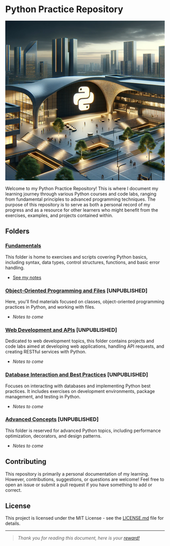 # Python Practice Repository

![header](docs/header.png)

Welcome to my Python Practice Repository! This is where I document my learning journey through various Python courses and code labs, ranging from fundamental principles to advanced programming techniques. The purpose of this repository is to serve as both a personal record of my progress and as a resource for other learners who might benefit from the exercises, examples, and projects contained within.

## Folders

### [Fundamentals](./Fundamentals)

This folder is home to exercises and scripts covering Python basics, including syntax, data types, control structures, functions, and basic error handling.

- [See my notes](Fundamentals/README.md)

### [Object-Oriented Programming and Files](./Object-Oriented-Programing) [UNPUBLISHED]

Here, you'll find materials focused on classes, object-oriented programming practices in Python, and working with files.

- _Notes to come_

### [Web Development and APIs](./Web-Development-and-APIs) [UNPUBLISHED]

Dedicated to web development topics, this folder contains projects and code labs aimed at developing web applications, handling API requests, and creating RESTful services with Python.

- _Notes to come_

### [Database Interaction and Best Practices](./Database-Interaction-and-Best-Practices) [UNPUBLISHED]

Focuses on interacting with databases and implementing Python best practices. It includes exercises on development environments, package management, and testing in Python.

- _Notes to come_

### [Advanced Concepts](./Advanced-Concepts) [UNPUBLISHED]

This folder is reserved for advanced Python topics, including performance optimization, decorators, and design patterns.

- _Notes to come_

## Contributing

This repository is primarily a personal documentation of my learning. However, contributions, suggestions, or questions are welcome! Feel free to open an issue or submit a pull request if you have something to add or correct.

## License

This project is licensed under the MIT License - see the [LICENSE.md](LICENSE) file for details.

---
> _Thank you for reading this document, here is your [reward!](https://www.youtube.com/watch?v=2yJgwwDcgV8)_
